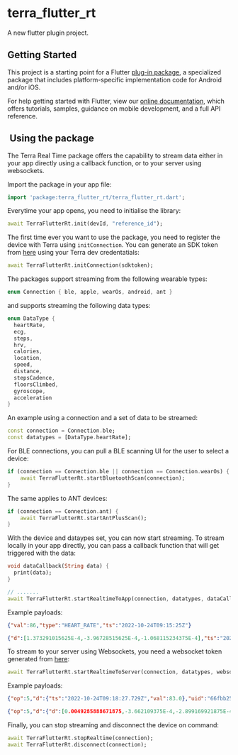 # terra_flutter_rt

A new flutter plugin project.

## Getting Started

This project is a starting point for a Flutter
[plug-in package](https://flutter.dev/developing-packages/),
a specialized package that includes platform-specific implementation code for
Android and/or iOS.

For help getting started with Flutter, view our
[online documentation](https://flutter.dev/docs), which offers tutorials,
samples, guidance on mobile development, and a full API reference.

##  Using the package

The Terra Real Time package offers the capability to stream data either in your app directly using a callback function, or to your server using websockets.

Import the package in your app file:

```dart
import 'package:terra_flutter_rt/terra_flutter_rt.dart';
```

Everytime your app opens, you need to initialise the library:

```dart
await TerraFlutterRt.init(devId, "reference_id");
```

The first time ever you want to use the package, you need to register the device with Terra using `initConnection`. You can generate an SDK token from [here](https://docs.tryterra.co/reference/generate-authentication-token) using your Terra dev credentatials:

```dart
await TerraFlutterRt.initConnection(sdktoken);
```

The packages support streaming from the following wearable types:

```dart
enum Connection { ble, apple, wearOs, android, ant }
```

and supports streaming the following data types:

```dart
enum DataType {
  heartRate,
  ecg,
  steps,
  hrv,
  calories,
  location,
  speed,
  distance,
  stepsCadence,
  floorsClimbed,
  gyroscope,
  acceleration
}
```

An example using a connection and a set of data to be streamed:

```dart
const connection = Connection.ble;
const datatypes = [DataType.heartRate];
```

For BLE connections, you can pull a BLE scanning UI for the user to select a device:

```dart
if (connection == Connection.ble || connection == Connection.wearOs) {
    await TerraFlutterRt.startBluetoothScan(connection);
}
```

The same applies to ANT devices:
```dart
if (connection == Connection.ant) {
    await TerraFlutterRt.startAntPlusScan();
}
```

With the device and dataypes set, you can now start streaming. To stream locally in your app directly, you can pass a callback function that will get triggered with the data:

```dart
void dataCallback(String data) {
  print(data);
}

// .......
await TerraFlutterRt.startRealtimeToApp(connection, datatypes, dataCallback);
```

Example payloads:

```json
{"val":86,"type":"HEART_RATE","ts":"2022-10-24T09:15:25Z"}

{"d":[1.373291015625E-4,-3.96728515625E-4,-1.068115234375E-4],"ts":"2022-10-24T09:20:27.985Z","type":"GYROSCOPE"}
```

To stream to your server using Websockets, you need a websocket token generated from [here](https://docs.tryterra.co/reference/generate-user-token):

```dart
await TerraFlutterRt.startRealtimeToServer(connection, datatypes, websockettoken);
```

Example payloads:

```json
{"op":5,"d":{"ts":"2022-10-24T09:18:27.729Z","val":83.0},"uid":"66fbb25f-e1d2-44d1-bc4d-6b4844bd0928","seq":16073,"t":"HEART_RATE"}

{"op":5,"d":{"d":[0.0049285888671875,-3.662109375E-4,-2.899169921875E-4],"ts":"2022-10-24T09:19:06.328Z"},"uid":"66fbb25f-e1d2-44d1-bc4d-6b4844bd0928","seq":16088,"t":"GYROSCOPE"}
```

Finally, you can stop streaming and disconnect the device on command:

```dart
await TerraFlutterRt.stopRealtime(connection);
await TerraFlutterRt.disconnect(connection);
```
